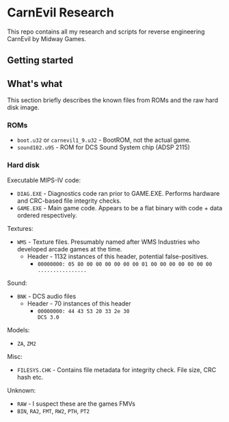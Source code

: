 # CarnEvil Research
This repo contains all my research and scripts for reverse engineering CarnEvil by Midway Games. 

## Getting started
## What's what
This section briefly describes the known files from ROMs and the raw hard disk image.

### ROMs
* `boot.u32` or `carnevil1_9.u32` - BootROM, not the actual game.
* `sound102.u95` - ROM for DCS Sound System chip (ADSP 2115) 

### Hard disk
Executable MIPS-IV code:
* `DIAG.EXE` - Diagnostics code ran prior to GAME.EXE. Performs hardware and CRC-based file integrity checks. 
* `GAME.EXE` - Main game code. Appears to be a flat binary with code + data ordered respectively. 

Textures:
* `WMS` - Texture files. Presumably named after WMS Industries who developed arcade games at the time. 
  * Header - 1132 instances of this header, potential false-positives.
    * `00000000: 05 80 00 00 00 00 00 00 01 00 00 00 00 00 00 00  ................`

Sound:
* `BNK` - DCS audio files
  * Header - 70 instances of this header
    * `00000000: 44 43 53 20 33 2e 30                             DCS 3.0`

Models:
* `ZA`, `ZM2`

Misc: 
* `FILESYS.CHK` - Contains file metadata for integrity check. File size, CRC hash etc.

Unknown: 
* `RAW` - I suspect these are the games FMVs
* `BIN`, `RA2`, `FMT`, `RW2`, `PTH`, `PT2`